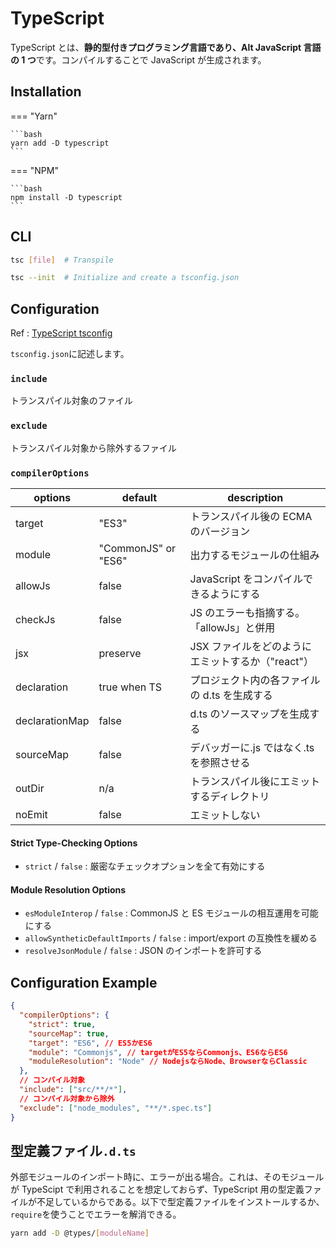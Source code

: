 # TypeScript

TypeScript とは、**静的型付きプログラミング言語であり、Alt JavaScript 言語の 1 つ**です。コンパイルすることで JavaScript が生成されます。

## Installation

=== "Yarn"

    ```bash
    yarn add -D typescript
    ```

=== "NPM"

    ```bash
    npm install -D typescript
    ```

## CLI

```bash
tsc [file]  # Transpile

tsc --init  # Initialize and create a tsconfig.json
```

## Configuration

Ref : [TypeScript tsconfig](https://www.typescriptlang.org/v2/en/tsconfig)

`tsconfig.json`に記述します。

### `include`

トランスパイル対象のファイル

### `exclude`

トランスパイル対象から除外するファイル

### `compilerOptions`

| options        | default             | description                                       |
| -------------- | ------------------- | ------------------------------------------------- |
| target         | "ES3"               | トランスパイル後の ECMA のバージョン              |
| module         | "CommonJS" or "ES6" | 出力するモジュールの仕組み                        |
| allowJs        | false               | JavaScript をコンパイルできるようにする           |
| checkJs        | false               | JS のエラーも指摘する。「allowJs」と併用          |
| jsx            | preserve            | JSX ファイルをどのようにエミットするか（"react"） |
| declaration    | true when TS        | プロジェクト内の各ファイルの d.ts を生成する      |
| declarationMap | false               | d.ts のソースマップを生成する                     |
| sourceMap      | false               | デバッガーに.js ではなく.ts を参照させる          |
| outDir         | n/a                 | トランスパイル後にエミットするディレクトリ        |
| noEmit         | false               | エミットしない                                    |

#### Strict Type-Checking Options

- `strict` / `false` : 厳密なチェックオプションを全て有効にする

#### Module Resolution Options

- `esModuleInterop` / `false` : CommonJS と ES モジュールの相互運用を可能にする
- `allowSyntheticDefaultImports` / `false` : import/export の互換性を緩める
- `resolveJsonModule` / `false` : JSON のインポートを許可する

## Configuration Example

```json
{
  "compilerOptions": {
    "strict": true,
    "sourceMap": true,
    "target": "ES6", // ES5かES6
    "module": "Commonjs", // targetがES5ならCommonjs、ES6ならES6
    "moduleResolution": "Node" // NodejsならNode、BrowserならClassic
  },
  // コンパイル対象
  "include": ["src/**/*"],
  // コンパイル対象から除外
  "exclude": ["node_modules", "**/*.spec.ts"]
}
```

## 型定義ファイル`.d.ts`

外部モジュールのインポート時に、エラーが出る場合。これは、そのモジュールが TypeScipt で利用されることを想定しておらず、TypeScript 用の型定義ファイルが不足しているからである。以下で型定義ファイルをインストールするか、`require`を使うことでエラーを解消できる。

```bash
yarn add -D @types/[moduleName]
```
